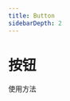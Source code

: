 ```yaml
---
title: Button
sidebarDepth: 2
---
```

# 按钮

使用方法

<ClientOnly>
  <button-demos></button-demos>
</ClientOnly>

